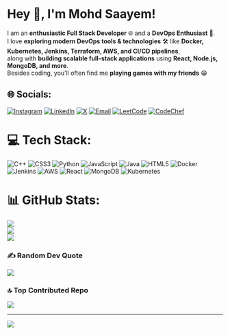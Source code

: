 # Hey 👋, I'm Mohd Saayem! <br>
I am an **enthusiastic Full Stack Developer** 🌐 and a **DevOps Enthusiast** 🚀.  
I love **exploring modern DevOps tools & technologies** 🛠️ like **Docker, Kubernetes, Jenkins, Terraform, AWS, and CI/CD pipelines**,  
along with **building scalable full-stack applications** using **React, Node.js, MongoDB, and more**.  
Besides coding, you’ll often find me **playing games with my friends** 😁 <br>


## 🌐 Socials:

[![Instagram](https://img.shields.io/badge/Instagram-000000?logo=Instagram&logoColor=white&style=for-the-badge)](https://instagram.com/samm_roxx)  [![LinkedIn](https://img.shields.io/badge/LinkedIn-000000?logo=linkedin&logoColor=white&style=for-the-badge)](https://linkedin.com/in/mohd-saayem-875363253)  [![X](https://img.shields.io/badge/X-000000?logo=X&logoColor=white&style=for-the-badge)](https://x.com/SammRoxx7)  [![Email](https://img.shields.io/badge/Email-000000?logo=gmail&logoColor=white&style=for-the-badge)](mailto:mohdsaayam123@gmail.com)  [![LeetCode](https://img.shields.io/badge/LeetCode-000000?logo=leetcode&logoColor=white&style=for-the-badge)](https://leetcode.com/u/saayem_9198/)  [![CodeChef](https://img.shields.io/badge/CodeChef-000000?logo=codechef&logoColor=white&style=for-the-badge)](https://www.codechef.com/users/mohd_saayem)  


# 💻 Tech Stack:
![C++](https://img.shields.io/badge/c++-%2300599C.svg?style=for-the-badge&logo=c%2B%2B&logoColor=white) ![CSS3](https://img.shields.io/badge/css3-%231572B6.svg?style=for-the-badge&logo=css3&logoColor=white) ![Python](https://img.shields.io/badge/python-3670A0?style=for-the-badge&logo=python&logoColor=ffdd54) ![JavaScript](https://img.shields.io/badge/javascript-%23323330.svg?style=for-the-badge&logo=javascript&logoColor=%23F7DF1E) ![Java](https://img.shields.io/badge/java-%23ED8B00.svg?style=for-the-badge&logo=openjdk&logoColor=white) ![HTML5](https://img.shields.io/badge/html5-%23E34F26.svg?style=for-the-badge&logo=html5&logoColor=white) ![Docker](https://img.shields.io/badge/docker-%230db7ed.svg?style=for-the-badge&logo=docker&logoColor=white) ![Jenkins](https://img.shields.io/badge/jenkins-%232C5263.svg?style=for-the-badge&logo=jenkins&logoColor=white) ![AWS](https://img.shields.io/badge/AWS-%23FF9900.svg?style=for-the-badge&logo=amazon-aws&logoColor=white) ![React](https://img.shields.io/badge/react-%2320232a.svg?style=for-the-badge&logo=react&logoColor=%2361DAFB) ![MongoDB](https://img.shields.io/badge/MongoDB-%234ea94b.svg?style=for-the-badge&logo=mongodb&logoColor=white) ![Kubernetes](https://img.shields.io/badge/kubernetes-%23326ce5.svg?style=for-the-badge&logo=kubernetes&logoColor=white)
# 📊 GitHub Stats:
![](https://github-readme-stats.vercel.app/api?username=Saayem123&theme=dark&hide_border=false&include_all_commits=false&count_private=false)<br/>
![](https://nirzak-streak-stats.vercel.app/?user=Saayem123&theme=dark&hide_border=false)<br/>
![](https://github-readme-stats.vercel.app/api/top-langs/?username=Saayem123&theme=dark&hide_border=false&include_all_commits=false&count_private=false&layout=compact)

### ✍️ Random Dev Quote
![](https://quotes-github-readme.vercel.app/api?type=horizontal&theme=radical)

### 🔝 Top Contributed Repo
![](https://github-contributor-stats.vercel.app/api?username=Saayem123&limit=5&theme=dark&combine_all_yearly_contributions=true)

---
[![](https://visitcount.itsvg.in/api?id=Saayem123&icon=1&color=0)](https://visitcount.itsvg.in)

<!-- Proudly created with GPRM ( https://gprm.itsvg.in ) -->
